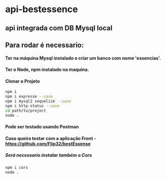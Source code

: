 # api-bestessence
## api integrada com DB Mysql local

## Para rodar é necessario:
#### Ter na máquina Mysql instalado e criar um banco com nome 'essencias'.
#### Ter o Node, npm instalado na maquina.
#### Clonar o Projeto

```bash
npm i 
npm i expresse --save
npm i mysql2 sequelize --save
npm i http-status --save
cd path/to/project
node .
```
#### Pode ser testado usando Postman


#### Caso queira testar com a aplicação Front - https://github.com/Flip32/bestEssense
##### Será necessario instalar também o Cors
```bash
npm i cors
node .
```

###
###
